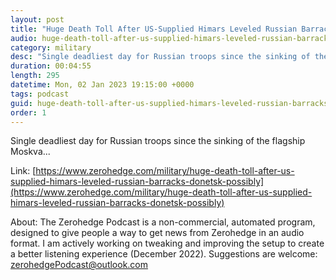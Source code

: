 ```yaml
---
layout: post
title: "Huge Death Toll After US-Supplied Himars Leveled Russian Barracks In Donetsk, Possibly Hundreds Killed"
audio: huge-death-toll-after-us-supplied-himars-leveled-russian-barracks-donetsk-possibly-0
category: military
desc: "Single deadliest day for Russian troops since the sinking of the flagship Moskva..."
duration: 00:04:55
length: 295
datetime: Mon, 02 Jan 2023 19:15:00 +0000
tags: podcast
guid: huge-death-toll-after-us-supplied-himars-leveled-russian-barracks-donetsk-possibly-0
order: 1
---
```

Single deadliest day for Russian troops since the sinking of the flagship Moskva...

Link: [https://www.zerohedge.com/military/huge-death-toll-after-us-supplied-himars-leveled-russian-barracks-donetsk-possibly](https://www.zerohedge.com/military/huge-death-toll-after-us-supplied-himars-leveled-russian-barracks-donetsk-possibly)

About: The Zerohedge Podcast is a non-commercial, automated program, designed to give people a way to get news from Zerohedge in an audio format.  I am actively working on tweaking and improving the setup to create a better listening experience (December 2022).  Suggestions are welcome: [zerohedgePodcast@outlook.com](mailto:zerohedgePodcast@outlook.com)